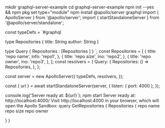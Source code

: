 mkdir graphql-server-example
cd graphql-server-example
npm init --yes && npm pkg set type="module"
npm install @apollo/server graphql
import { ApolloServer } from '@apollo/server';
import { startStandaloneServer } from '@apollo/server/standalone';

const typeDefs = `#graphql
  
  type Repositories  {
    title: String
    author: String
  }

  
  type Query {
    Repositories : [Repositories ]
  }
`;
const Repositories = [
  {
    title: 'repo name',
    info: 'repo1',
  },
  {
    title: 'repo size',
    ino: 'repo2',
  },
  {
    title: 'repo owner',
   ino: 'repo3',
  },
];
const resolvers = {
  Query: {
    Repositories: () => Repositories,
  },
};

const server = new ApolloServer({
  typeDefs,
  resolvers,
});


const { url } = await startStandaloneServer(server, {
  listen: { port: 4000 },
});

console.log('Server ready at: ${url}`);
npm start
Server ready at: http://localhost:4000/
Visit http://localhost:4000 in your browser, which will open the Apollo Sandbox:
query GetRepositories {
  Repositories {
    repo name
    repo size
    repo owner
    
  }
}

